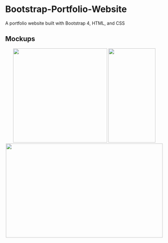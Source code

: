 # Bootstrap-Portfolio-Website
A portfolio website built with Bootstrap 4, HTML, and CSS

## **Mockups**
<div align="center">
<img src="https://drive.google.com/file/d/1yjbsl0AixqpgIXynFUu2hHOAANQcXLX_/view?usp=sharing" width="300" height="300"/> <img src="https://drive.google.com/uc?export=view&id=1rNmCs2h33QK7xD6IfCLsIjtJ_ULK-_yj" width="150" height="300"/> <img src="https://drive.google.com/uc?export=view&id=1OFnarpdGqZMQ-F6nIpW8ccMJLaHGP5ps" width="500" height="300"/>
  </div>
